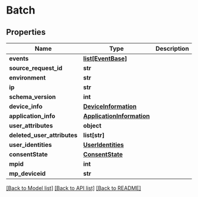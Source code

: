 # Batch

## Properties

| Name                        | Type                                                    | Description | Notes      |
| --------------------------- | ------------------------------------------------------- | ----------- | ---------- |
| **events**                  | [**list[EventBase]**](EventBase.md)                     |             | [optional] |
| **source_request_id**       | **str**                                                 |             | [optional] |
| **environment**             | **str**                                                 |             |
| **ip**                      | **str**                                                 |             | [optional] |
| **schema_version**          | **int**                                                 |             | [optional] |
| **device_info**             | [**DeviceInformation**](DeviceInformation.md)           |             | [optional] |
| **application_info**        | [**ApplicationInformation**](ApplicationInformation.md) |             | [optional] |
| **user_attributes**         | **object**                                              |             | [optional] |
| **deleted_user_attributes** | **list[str]**                                           |             | [optional] |
| **user_identities**         | [**UserIdentities**](UserIdentities.md)                 |             | [optional] |
| **consentState**            | [**ConsentState**](ConsentState.md)                     |             | [optional] |
| **mpid**                    | **int**                                                 |             | [optional] |
| **mp_deviceid**             | **str**                                                 |             | [optional] |

[[Back to Model list]](../README.md#documentation-for-models) [[Back to API list]](../README.md#documentation-for-api-endpoints) [[Back to README]](../README.md)
